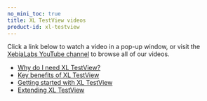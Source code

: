 ```yaml
---
no_mini_toc: true
title: XL TestView videos
product-id: xl-testview
---
```


Click a link below to watch a video in a pop-up window, or visit the [XebiaLabs YouTube channel](https://www.youtube.com/user/xebialabs) to browse all of our videos.

<ul>
<li><a href="https://www.youtube.com/watch?v=_17xKtB3iWU" class="magnific-youtube">Why do I need XL TestView?</a></li>
<li><a href="https://www.youtube.com/watch?v=H1aQ6uHeIbM" class="magnific-youtube">Key benefits of XL TestView</a></li>
<li><a href="https://www.youtube.com/watch?v=7NaCEJVdCBQ" class="magnific-youtube">Getting started with XL TestView</a></li>
<li><a href="https://www.youtube.com/watch?v=p8B66UAE9Xg" class="magnific-youtube">Extending XL TestView</a></li>
</ul>
